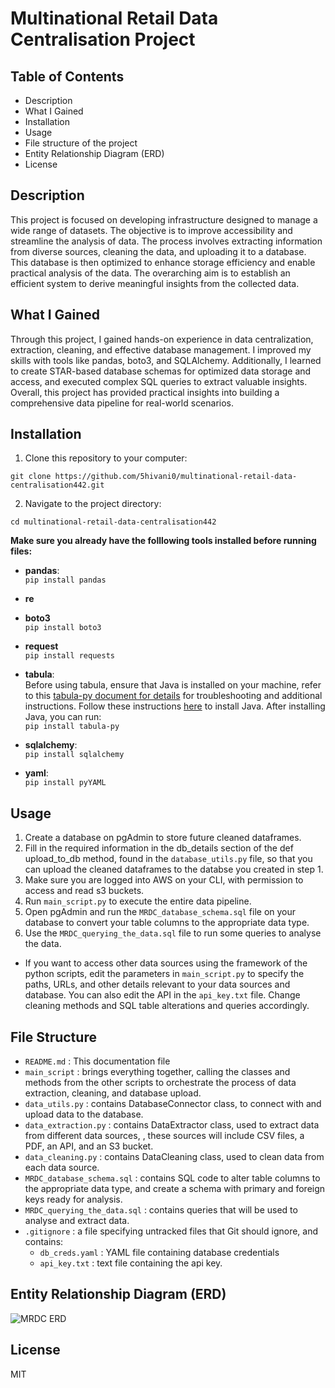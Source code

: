 # Multinational Retail Data Centralisation Project #

## Table of Contents ##
* Description
* What I Gained
* Installation
* Usage
* File structure of the project
* Entity Relationship Diagram (ERD)
* License

## Description ##
This project is focused on developing infrastructure designed to manage a wide range of datasets. The objective is to improve accessibility and streamline the analysis of data. The process involves extracting information from diverse sources, cleaning the data, and uploading it to a database. This database is then optimized to enhance storage efficiency and enable practical analysis of the data. The overarching aim is to establish an efficient system to derive meaningful insights from the collected data.

## What I Gained ##
Through this project, I gained hands-on experience in data centralization, extraction, cleaning, and effective database management. I improved my skills with tools like pandas, boto3, and SQLAlchemy. Additionally, I learned to create STAR-based database schemas for optimized data storage and access, and executed complex SQL queries to extract valuable insights. Overall, this project has provided practical insights into building a comprehensive data pipeline for real-world scenarios.  

## Installation ##
  
1. Clone this repository to your computer:

``` git clone https://github.com/5hivani0/multinational-retail-data-centralisation442.git ```

2. Navigate to the project directory:

``` cd multinational-retail-data-centralisation442 ```  
  
**Make sure you already have the folllowing tools installed before running files:**
* **pandas**:  
``` pip install pandas ```
  
* **re**  
  
* **boto3**  
``` pip install boto3 ```
  
* **request**  
``` pip install requests ```
  
* **tabula**:  
Before using tabula, ensure that Java is installed on your machine, refer to this [tabula-py document for details](https://tabula-py.readthedocs.io/en/latest/getting_started.html) for troubleshooting and additional instructions. Follow these instructions [here](https://www.java.com/en/download/manual.jsp) to install Java. After installing Java, you can run:  
``` pip install tabula-py ```

* **sqlalchemy**:  
``` pip install sqlalchemy ```
  
* **yaml**:  
``` pip install pyYAML ```
  
## Usage ##
1. Create a database on pgAdmin to store future cleaned dataframes.  
2. Fill in the required information in the db_details section of the def upload_to_db method, found in the ``` database_utils.py ``` file, so that you can upload the cleaned dataframes to the databse you created in step 1. 
3. Make sure you are logged into AWS on your CLI, with permission to access and read s3 buckets. 
4. Run ``` main_script.py ``` to execute the entire data pipeline.  
5. Open pgAdmin and run the ``` MRDC_database_schema.sql ``` file on your database to convert your table columns to the appropriate data type.  
6. Use the ``` MRDC_querying_the_data.sql ``` file to run some queries to analyse the data.  
  
* If you want to access other data sources using the framework of the python scripts, edit the parameters in ``` main_script.py ``` to specify the paths, URLs, and other details relevant to your data sources and database. You can also edit the API in the ``` api_key.txt ``` file. Change cleaning methods and SQL table alterations and queries accordingly.

## File Structure ##
* ``` README.md ``` : This documentation file  
* ``` main_script ``` : brings everything together, calling the classes and methods from the other scripts to orchestrate the process of data extraction, cleaning, and database upload.  
* ``` data_utils.py ``` : contains DatabaseConnector class, to connect with and upload data to the database.  
* ``` data_extraction.py ``` : contains DataExtractor class, used to extract data from different data sources, , these sources will include CSV files, a PDF, an API, and an S3 bucket.  
* ``` data_cleaning.py ``` : contains DataCleaning class, used to clean data from each data source.  
* ``` MRDC_database_schema.sql ``` : contains SQL code to alter table columns to the appropriate data type, and create a schema with primary and foreign keys ready for analysis.  
* ``` MRDC_querying_the_data.sql ``` : contains queries that will be used to analyse and extract data.
* ``` .gitignore ``` : a file specifying untracked files that Git should ignore, and contains:
    * ``` db_creds.yaml ``` : YAML file containing database credentials
    * ``` api_key.txt ``` : text file containing the api key.

## Entity Relationship Diagram (ERD) ##  
![MRDC ERD](https://github.com/5hivani0/multinational-retail-data-centralisation442/assets/149093767/489b6ca1-03c4-4fe6-93ee-f2d094c67def)


## License ##
MIT
